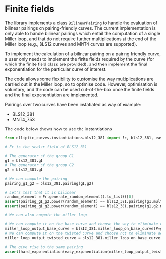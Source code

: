 # Finite fields

The library implements a class `BilinearPairing` to handle the evaluation of bilinear pairings on pairing-friendly curves. The current implementation is only able to handle bilinear pairings which entail the computation of a single Miller loop, and that do not require further multiplications at the end of the Miller loop (e.g., BLS12 curves and MNT4 curves are supported).

To implement the calculation of a bilinear pairing on a pairing friendly curve, a user only needs to implement the finite fields required by the curve (for which the finite field class are provided), and then implement the final exponentiation for the particular curve of interest.

The code allows some flexibility to customise the way multiplications are carried out in the Miller loop, so to optimise code. However, optimisation is voluntary, and the code can be used out-of-the-box once the finite fields and the final exponentiation are implemented.

Pairings over two curves have been instatiated as way of example:
- BLS12_381
- MNT4_753

The code below shows how to use the instantiations

```python
from elliptic_curves.instantiations.bls12_381 import Fr, bls12_381, easy_exponetiation, hard_exponentiation

# Fr is the scalar field of BLS12_381

# The generator of the group G1
g1 = bls12_381.g1
# The generator of the group G2
g2 = bls12_381.g1

# We can compute the pairing
pairing_g1_g2 = bls12_381.pairing(g1,g2)

# Let's test that it is bilinear
random_element = Fr.generate_random_element().to_list()[0]
assert(pairing_g1_g2.power(random_element) == bls12_381.pairing(g1.multiply(random_element),g2))
assert(pairing_g1_g2.power(random_element) == bls12_381.pairing(g1,g2.multiply(random_element)))

# We can also compute the miller loop

# We can compute it on the base curve and choose the way to eliminate denominators
miller_loop_output_base_curve = bls12_381.miller_loop_on_base_curve(P=g1,Q=g2,denominator_elimination='quadratic')
# We can compute it on the twisted curve and choose not to eliminate denominators
miller_loop_output_twisted_curve = bls12_381.miller_loop_on_base_curve(P=g1,Q=g2,denominator_elimination=None)

# The give rise to the same pairing
assert(hard_exponentiation(easy_exponentiation(miller_loop_output_twisted_curve)) == hard_exponentiation(easy_exponentiation(miller_loop_output_base_curve)))
```